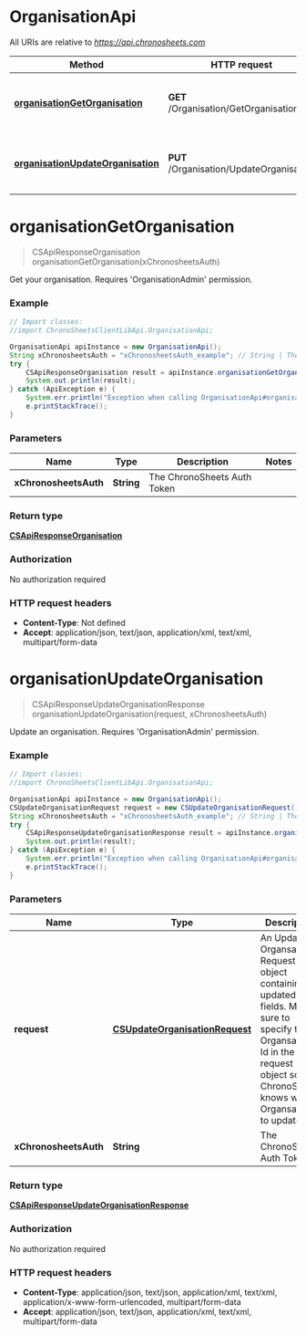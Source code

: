 # OrganisationApi

All URIs are relative to *https://api.chronosheets.com*

Method | HTTP request | Description
------------- | ------------- | -------------
[**organisationGetOrganisation**](OrganisationApi.md#organisationGetOrganisation) | **GET** /Organisation/GetOrganisation | Get your organisation.    Requires &#39;OrganisationAdmin&#39; permission.
[**organisationUpdateOrganisation**](OrganisationApi.md#organisationUpdateOrganisation) | **PUT** /Organisation/UpdateOrganisation | Update an organisation.    Requires &#39;OrganisationAdmin&#39; permission.


<a name="organisationGetOrganisation"></a>
# **organisationGetOrganisation**
> CSApiResponseOrganisation organisationGetOrganisation(xChronosheetsAuth)

Get your organisation.    Requires &#39;OrganisationAdmin&#39; permission.

### Example
```java
// Import classes:
//import ChronoSheetsClientLibApi.OrganisationApi;

OrganisationApi apiInstance = new OrganisationApi();
String xChronosheetsAuth = "xChronosheetsAuth_example"; // String | The ChronoSheets Auth Token
try {
    CSApiResponseOrganisation result = apiInstance.organisationGetOrganisation(xChronosheetsAuth);
    System.out.println(result);
} catch (ApiException e) {
    System.err.println("Exception when calling OrganisationApi#organisationGetOrganisation");
    e.printStackTrace();
}
```

### Parameters

Name | Type | Description  | Notes
------------- | ------------- | ------------- | -------------
 **xChronosheetsAuth** | **String**| The ChronoSheets Auth Token |

### Return type

[**CSApiResponseOrganisation**](CSApiResponseOrganisation.md)

### Authorization

No authorization required

### HTTP request headers

 - **Content-Type**: Not defined
 - **Accept**: application/json, text/json, application/xml, text/xml, multipart/form-data

<a name="organisationUpdateOrganisation"></a>
# **organisationUpdateOrganisation**
> CSApiResponseUpdateOrganisationResponse organisationUpdateOrganisation(request, xChronosheetsAuth)

Update an organisation.    Requires &#39;OrganisationAdmin&#39; permission.

### Example
```java
// Import classes:
//import ChronoSheetsClientLibApi.OrganisationApi;

OrganisationApi apiInstance = new OrganisationApi();
CSUpdateOrganisationRequest request = new CSUpdateOrganisationRequest(); // CSUpdateOrganisationRequest | An Update Organsation Request object containing updated fields.  Make sure to specify the Organsation Id in the request object so that ChronoSheets knows which Organsation to update
String xChronosheetsAuth = "xChronosheetsAuth_example"; // String | The ChronoSheets Auth Token
try {
    CSApiResponseUpdateOrganisationResponse result = apiInstance.organisationUpdateOrganisation(request, xChronosheetsAuth);
    System.out.println(result);
} catch (ApiException e) {
    System.err.println("Exception when calling OrganisationApi#organisationUpdateOrganisation");
    e.printStackTrace();
}
```

### Parameters

Name | Type | Description  | Notes
------------- | ------------- | ------------- | -------------
 **request** | [**CSUpdateOrganisationRequest**](CSUpdateOrganisationRequest.md)| An Update Organsation Request object containing updated fields.  Make sure to specify the Organsation Id in the request object so that ChronoSheets knows which Organsation to update |
 **xChronosheetsAuth** | **String**| The ChronoSheets Auth Token |

### Return type

[**CSApiResponseUpdateOrganisationResponse**](CSApiResponseUpdateOrganisationResponse.md)

### Authorization

No authorization required

### HTTP request headers

 - **Content-Type**: application/json, text/json, application/xml, text/xml, application/x-www-form-urlencoded, multipart/form-data
 - **Accept**: application/json, text/json, application/xml, text/xml, multipart/form-data

